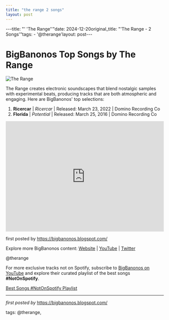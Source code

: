 ```yaml
---
title: "the range 2 songs"
layout: post
---
```

---title: "' 'The Range''"date: 2024-12-20original_title: "'The Range - 2 Songs'"tags:  - '@therange'layout: post---<h1>BigBanonos Top Songs by The Range</h1><img src="https://i.ytimg.com/vi/z573--1ZYEI/maxresdefault.jpg" alt="The Range"> <p>The Range creates electronic soundscapes that blend nostalgic samples with experimental beats, producing tracks that are both atmospheric and engaging. Here are BigBanonos' top selections:</p> <ol> <li><strong>Ricercar</strong> | <em>Ricercar</em> | Released: March 23, 2022 | Domino Recording Co</li> <li><strong>Florida</strong> | <em>Potential</em> | Released: March 25, 2016 | Domino Recording Co</li></ol> <div> <iframe src="https://open.spotify.com/embed/playlist/6STCajaSB3mAHBxgEHF092?utm_source=generator" width="100%" height="352" frameborder="0" allow="autoplay; clipboard-write; encrypted-media; fullscreen; picture-in-picture" loading="lazy"></iframe></div> <p>first posted by <a href="https://bigbanonos.blogspot.com/">https://bigbanonos.blogspot.com/</a></p> <div> <p>Explore more BigBanonos content: <a href="https://bigbanonos.blogspot.com/">Website</a> | <a href="https://www.youtube.com/@BigBanonos">YouTube</a> | <a href="https://x.com/bigbanonos">Twitter</a></p></div> <!-- Tags --><p>@therange</p><!--Subscribe and Playlist Links--><div>    <p>For more exclusive tracks not on Spotify, subscribe to <a href="https://www.youtube.com/@BigBanonos" target="_blank">BigBanonos on YouTube</a> and explore their curated playlist of the best songs <strong>#NotOnSpotify</strong>.</p>    <p><a href="https://www.youtube.com/playlist?list=PLtuNtuTatqI0kFahUCbtbfenC_ET5O_tr" target="_blank">Best Songs #NotOnSpotify Playlist<br /></a></p></div><hr /><p><em>first posted by</em> <a href="https://bigbanonos.blogspot.com/" rel="noopener" target="_new">https://bigbanonos.blogspot.com/</a></p><p>tags: @therange,</p>